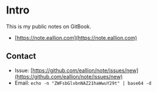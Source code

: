 # Intro

This is my public notes on GitBook.

* [https://note.eallion.com](https://note.eallion.com)

## Contact

* Issue: [https://github.com/eallion/note/issues/new](https://github.com/eallion/note/issues/new)
* Email: `echo -n "ZWFsbGlvbnNAZ21haWwuY29t" | base64 -d`

